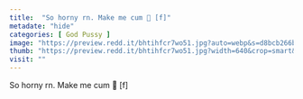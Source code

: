 ```yaml
---
title:  "So horny rn. Make me cum 🥺 [f]"
metadate: "hide"
categories: [ God Pussy ]
image: "https://preview.redd.it/bhtihfcr7wo51.jpg?auto=webp&s=d8bcb266b8dc31b18fd6d2203eb79991a9a68635"
thumb: "https://preview.redd.it/bhtihfcr7wo51.jpg?width=640&crop=smart&auto=webp&s=a7dcd5fab31e0c8f6883a3d011d39abc518c9292"
visit: ""
---
```

So horny rn. Make me cum 🥺 [f]

